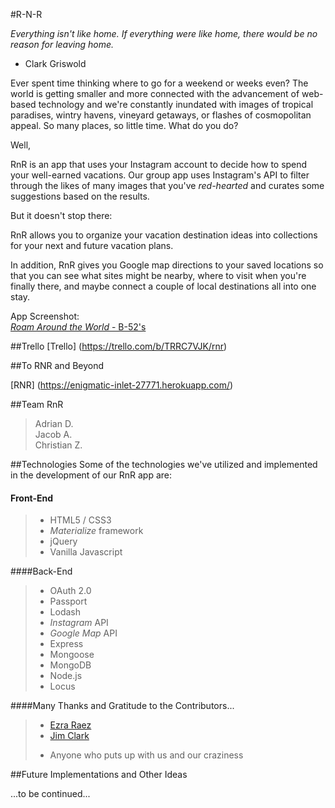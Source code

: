 #R-N-R


_Everything isn't like home.  If everything were like home, there would be no reason for leaving home._  
- Clark Griswold

Ever spent time thinking where to go for a weekend or weeks even?  The world is getting smaller and more connected with the advancement of web-based technology and we're constantly inundated with images of tropical paradises, wintry havens, vineyard getaways, or flashes of cosmopolitan appeal.  So many places, so little time.  What do you do?

Well,

RnR is an app that uses your Instagram account to decide how to spend your well-earned vacations.  Our group app uses Instagram's API to filter through the likes of many images that you've _red-hearted_ and curates some suggestions based on the results.

But it doesn't stop there:

RnR allows you to organize your vacation destination ideas into collections for your next and future vacation plans.

In addition, RnR gives you Google map directions to your saved locations so that you can see what sites might be nearby, where to visit when you're finally there, and maybe connect a couple of local destinations all into one stay.

App Screenshot:  
[_Roam Around the World_ - B-52's](https://github.com/CJZamora83/rnr/blob/contact/public/images/rnr_screenshot.jpg"/)

##Trello
[Trello] (https://trello.com/b/TRRC7VJK/rnr)  

##To RNR and Beyond  

[RNR] (https://enigmatic-inlet-27771.herokuapp.com/)  

##Team RnR  
> Adrian D.  
> Jacob A.  
> Christian Z.  


##Technologies
Some of the technologies we've utilized and implemented in the development of our RnR app are:  

#### Front-End  
>- HTML5 / CSS3  
>- *Materialize* framework
>- jQuery  
>- Vanilla Javascript

####Back-End  
>- OAuth 2.0  
>- Passport  
>- Lodash
>- _Instagram_ API  
>- _Google Map_ API
>- Express
>- Mongoose
>- MongoDB
>- Node.js
>- Locus

####Many Thanks and Gratitude to the Contributors...
>- [Ezra Raez](https://github.com/EARnagram)        
>- [Jim Clark](https://github.com/jim-clark) 
>* Anyone who puts up with us and our craziness  


##Future Implementations and Other Ideas  

...to be continued... 
